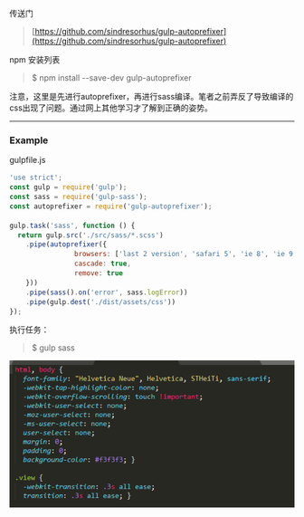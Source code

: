 传送门

> [https://github.com/sindresorhus/gulp-autoprefixer](https://github.com/sindresorhus/gulp-autoprefixer)

npm 安装列表

> $ npm install --save-dev gulp-autoprefixer

注意，这里是先进行autoprefixer，再进行sass编译。笔者之前弄反了导致编译的css出现了问题。通过网上其他学习才了解到正确的姿势。

---

### Example

gulpfile.js

```js
'use strict';
const gulp = require('gulp');
const sass = require('gulp-sass');
const autoprefixer = require('gulp-autoprefixer');

gulp.task('sass', function () {
  return gulp.src('./src/sass/*.scss')
    .pipe(autoprefixer({
                browsers: ['last 2 version', 'safari 5', 'ie 8', 'ie 9', 'opera 12.1', 'ios 6', 'android 4'],
                cascade: true,
                remove: true
    }))
    .pipe(sass().on('error', sass.logError))
    .pipe(gulp.dest('./dist/assets/css'))
});
```

执行任务：

> $ gulp sass

![](/assets/1351231import.png)

